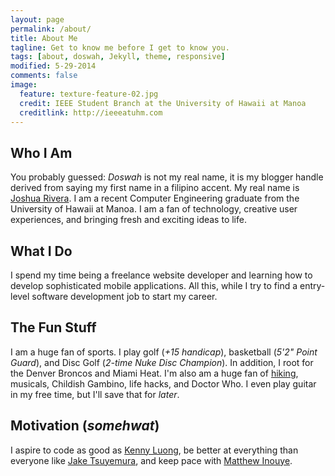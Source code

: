 ```yaml
---
layout: page
permalink: /about/
title: About Me
tagline: Get to know me before I get to know you.
tags: [about, doswah, Jekyll, theme, responsive]
modified: 5-29-2014
comments: false
image:
  feature: texture-feature-02.jpg
  credit: IEEE Student Branch at the University of Hawaii at Manoa 
  creditlink: http://ieeeatuhm.com
---
```


## Who I Am

You probably guessed: <i>Doswah</i> is not my real name, it is my blogger handle derived from saying my first name in a filipino accent. My real name is [Joshua Rivera](http://joshuatrivera.com). I am a recent Computer Engineering graduate from the University of Hawaii at Manoa. I am a fan of technology, creative user experiences, and bringing fresh and exciting ideas to life. 

## What I Do

I spend my time being a freelance website developer and learning how to develop sophisticated mobile applications. All this, while I try to find a entry-level software development job to start my career.

## The Fun Stuff 

I am a huge fan of sports. I play golf (<i>+15 handicap</i>), basketball (<i>5'2" Point Guard</i>), and Disc Golf (<i>2-time Nuke Disc Champion</i>). In addition, I root for the Denver Broncos and Miami Heat. I'm also am a huge fan of [hiking](http://hike2grind.com), musicals, Childish Gambino, life hacks, and Doctor Who. I even play guitar in my free time, but I'll save that for <i>later</i>.

## Motivation (<i>somehwat</i>)
I aspire to code as good as [Kenny Luong](http://kennyluong.com), be better at everything than everyone like [Jake Tsuyemura](http://jaketsuyemura.com), and keep pace with [Matthew Inouye](http://mkinouye.com).

